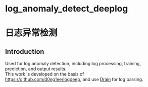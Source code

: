 # log_anomaly_detect_deeplog
# 日志异常检测
## Introduction
Used for log anomaly detection, including log processing, training, prediction, and output results.  
This work is developed on the basis of <https://github.com/d0ng1ee/logdeep>, and use [Drain](https://github.com/logpai/logparser) for log parsing.
